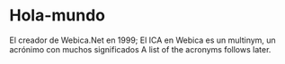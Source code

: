 # Hola-mundo

El creador de Webica.Net en 1999; El ICA en Webica es un multinym, un acrónimo con muchos significados
A list of the acronyms follows later.
